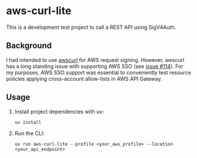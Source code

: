 # aws-curl-lite

This is a development test project to call a REST API using SigV4Auth. 

## Background

I had intended to use [awscurl](https://github.com/okigan/awscurl) for AWS request signing. However, awscurl has a long standing issue with supporting AWS SSO (see [issue #114](https://github.com/okigan/awscurl/issues/114)). For my purposes, AWS SSO support was essential to conveniently test resource policies applying cross-account allow-lists in AWS API Gateway.

## Usage

1. Install project dependencies with uv:
   ```
   uv install
   ```
2. Run the CLI:
   ```
   uv run aws-curl-lite --profile <your_aws_profile> --location <your_api_endpoint>
   ```


